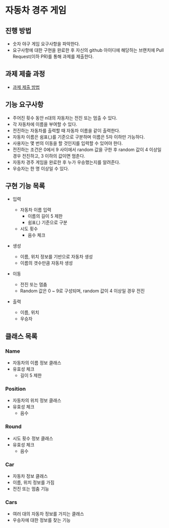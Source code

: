 # 자동차 경주 게임
## 진행 방법
* 숫자 야구 게임 요구사항을 파악한다.
* 요구사항에 대한 구현을 완료한 후 자신의 github 아이디에 해당하는 브랜치에 Pull Request(이하 PR)를 통해 과제를 제출한다.

## 과제 제출 과정
* [과제 제출 방법](https://github.com/next-step/nextstep-docs/tree/master/precourse)


## 기능 요구사항
- 주어진 횟수 동안 n대의 자동차는 전진 또는 멈출 수 있다. 
- 각 자동차에 이름을 부여할 수 있다.
- 전진하는 자동차를 출력할 때 자동차 이름을 같이 출력한다.
- 자동차 이름은 쉼표(,)를 기준으로 구분하며 이름은 5자 이하만 가능하다.
- 사용자는 몇 번의 이동을 할 것인지를 입력할 수 있어야 한다.
- 전진하는 조건은 0에서 9 사이에서 random 값을 구한 후 random 값이 4 이상일 경우 전진하고, 
  3 이하의 값이면 멈춘다.
- 자동차 경주 게임을 완료한 후 누가 우승했는지를 알려준다.
- 우승자는 한 명 이상일 수 있다.


## 구현 기능 목록
- 입력
  - 자동차 이름 입력
    - 이름의 길이 5 제한
    - 쉼표(,) 기준으로 구분
  - 시도 횟수
    - 음수 체크
  
- 생성
    - 이름, 위치 정보를 기반으로 자동차 생성
    - 이름의 갯수만큼 자동차 생성
    
- 이동
    - 전진 또는 멈춤
    - Random 값은 0 ~ 9로 구성되며, random 값이 4 이상일 경우 전진
    
- 출력
    - 이름, 위치
    - 우승자


## 클래스 목록
### Name
- 자동차의 이름 정보 클래스
- 유효성 체크
  - 길이 5 제한
    

### Position
- 자동차의 위치 정보 클래스
- 유효성 체크
  - 음수
  

### Round
- 시도 횟수 정보 클래스
- 유효성 체크
  - 음수


### Car
- 자동차 정보 클래스
- 이름, 위치 정보를 가짐
- 전진 또는 멈춤 기능


### Cars
- 여러 대의 자동차 정보를 가지는 클래스
- 우승자에 대한 정보를 찾는 기능

